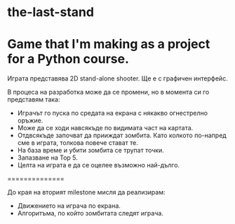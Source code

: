 the-last-stand
==============

Game that I'm making as a project for a Python course.
==============

Играта представява 2D stand-alone shooter.
Ще е с графичен интерфейс.

В процеса на разработка може да се промени, но в момента си го
представям така:

- Играчът го пуска по средата на екрана с някакво огнестрелно оръжие.
- Може да се ходи навсякъде по видимата част на картата.
- Отдвсякъде започват да прииждат зомбита. Като колкото по-напред сме в играта, толкова повече стават те.
- На база време и убити зомбита се трупат точки.
- Запазване на Top 5.
- Целта на играта е да се оцелее възможно най-дълго.

==============

До края на вторият milestone мисля да реализирам:

- Движението на играча по екрана.
- Алгоритъма, по който зомбитата следят играча.
